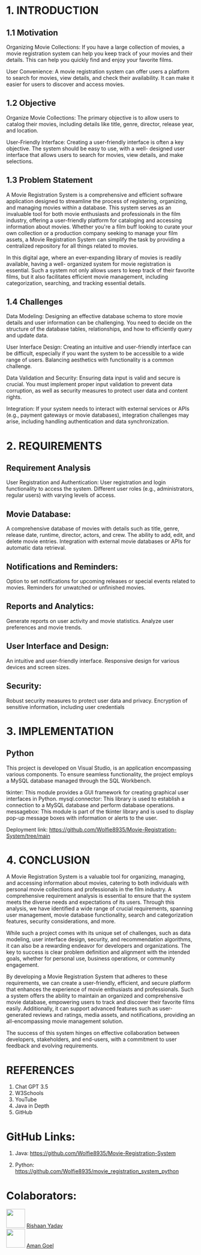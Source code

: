 # 1.	INTRODUCTION

## 1.1	Motivation


Organizing Movie Collections:
If you have a large collection of movies, a movie registration system can help you keep track of your movies and their details. This can help you quickly find and enjoy your favorite films.

User Convenience:
A movie registration system can offer users a platform to search for movies, view details, and check their availability. It can make it easier for users to discover and access movies.


## 1.2	Objective


Organize Movie Collections:
The primary objective is to allow users to catalog their movies, including details like title, genre, director, release year, and location.

User-Friendly Interface:
Creating a user-friendly interface is often a key objective. The system should be easy to use, with a well- designed user interface that allows users to search for movies, view details, and make selections.


## 1.3	Problem Statement

A Movie Registration System is a comprehensive and efficient software application designed to streamline the process of registering, organizing, and managing movies within a database. This system serves as an invaluable tool for both movie enthusiasts and professionals in the film industry, offering a user-friendly platform for cataloging and accessing information about movies. Whether you're a film buff looking to curate your own collection or a production company seeking to manage your film assets, a Movie Registration System can simplify the task by providing a centralized repository for all things related to movies.

In this digital age, where an ever-expanding library of movies is readily available, having a well- organized system for movie registration is essential. Such a system not only allows users to keep track of their favorite films, but it also facilitates efficient movie management, including categorization, searching, and tracking essential details.
 
## 1.4	Challenges

Data Modeling:
Designing an effective database schema to store movie details and user information can be challenging. You need to decide on the structure of the database tables, relationships, and how to efficiently query and update data.

User Interface Design:
Creating an intuitive and user-friendly interface can be difficult, especially if you want the system to be accessible to a wide range of users. Balancing aesthetics with functionality is a common challenge.

Data Validation and Security:
Ensuring data input is valid and secure is crucial. You must implement proper input validation to prevent data corruption, as well as security measures to protect user data and content rights.

Integration:
If your system needs to interact with external services or APIs (e.g., payment gateways or movie databases), integration challenges may arise, including handling authentication and data synchronization.


 
# 2.	REQUIREMENTS

## Requirement Analysis

User Registration and Authentication:
User registration and login functionality to access the system.
Different user roles (e.g., administrators, regular users) with varying levels of access.


## Movie Database:
A comprehensive database of movies with details such as title, genre, release date, runtime, director, actors, and crew.
The ability to add, edit, and delete movie entries.
Integration with external movie databases or APIs for automatic data retrieval.


## Notifications and Reminders:
Option to set notifications for upcoming releases or special events related to movies. Reminders for unwatched or unfinished movies.

## Reports and Analytics:
Generate reports on user activity and movie statistics. Analyze user preferences and movie trends.

## User Interface and Design:
An intuitive and user-friendly interface.
Responsive design for various devices and screen sizes.


## Security:
Robust security measures to protect user data and privacy. Encryption of sensitive information, including user credentials

 
# 3.	IMPLEMENTATION

## Python
This project is developed on Visual Studio, is an application encompassing various components. To ensure seamless functionality, the project employs a MySQL database managed through the SQL Workbench.

tkinter: This module provides a GUI framework for creating graphical user interfaces in Python. mysql.connector: This library is used to establish a connection to a MySQL database and perform database operations.
messagebox: This module is part of the tkinter library and is used to display pop-up message boxes with information or alerts to the user.

Deployment link: https://github.com/Wolfie8935/Movie-Registration-System/tree/main
 
 
# 4.	CONCLUSION


A Movie Registration System is a valuable tool for organizing, managing, and accessing information about movies, catering to both individuals with personal movie collections and professionals in the film industry. A comprehensive requirement analysis is essential to ensure that the system meets the diverse needs and expectations of its users. Through this analysis, we have identified a wide range of crucial requirements, spanning user management, movie database functionality, search and categorization features, security considerations, and more.

While such a project comes with its unique set of challenges, such as data modeling, user interface design, security, and recommendation algorithms, it can also be a rewarding endeavor for developers and organizations. The key to success is clear problem definition and alignment with the intended goals, whether for personal use, business operations, or community engagement.

By developing a Movie Registration System that adheres to these requirements, we can create a user-friendly, efficient, and secure platform that enhances the experience of movie enthusiasts and professionals. Such a system offers the ability to maintain an organized and comprehensive movie database, empowering users to track and discover their favorite films easily. Additionally, it can support advanced features such as user-generated reviews and ratings, media assets, and notifications, providing an all-encompassing movie management solution.

The success of this system hinges on effective collaboration between developers, stakeholders, and end-users, with a commitment to user feedback and evolving requirements.
 
# REFERENCES

1.	Chat GPT 3.5
2.	W3Schools
3.	YouTube
4.	Java in Depth
5.	GitHub




# GitHub Links:


1.	Java: https://github.com/Wolfie8935/Movie-Registration-System


2.	Python: https://github.com/Wolfie8935/movie_registration_system_python


# Colaborators:

<img src="https://github.com/RishaanYadav.png" width="50" height="50" /> [Rishaan Yadav](https://github.com/RishaanYadav)
<br>
<img src="https://github.com/Wolfie8935.png" width="50" height="50" /> [Aman Goel](https://github.com/Wolfie8935)


